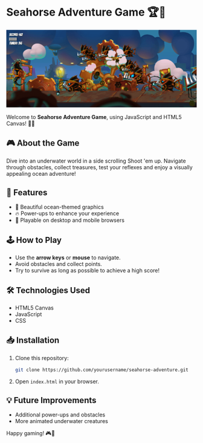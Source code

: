 # Seahorse Adventure Game 🏆🌊

![Seahorse Adventure](Screenshot2025-02-27142544.png)

Welcome to **Seahorse Adventure Game**, using JavaScript and HTML5 Canvas! 🐠🌊

## 🎮 About the Game
Dive into an underwater world in a side scrolling Shoot 'em up. Navigate through obstacles, collect treasures, test your reflexes and enjoy a visually appealing ocean adventure!

## 🚀 Features
- 🎨 Beautiful ocean-themed graphics
- 🔥 Power-ups to enhance your experience
- 📱 Playable on desktop and mobile browsers

## 🕹️ How to Play
- Use the **arrow keys** or **mouse** to navigate.
- Avoid obstacles and collect points.
- Try to survive as long as possible to achieve a high score!

## 🛠️ Technologies Used
- HTML5 Canvas
- JavaScript
- CSS

## 📥 Installation
1. Clone this repository:
   ```sh
   git clone https://github.com/yourusername/seahorse-adventure.git
   ```
2. Open `index.html` in your browser.

## 💡 Future Improvements
- Additional power-ups and obstacles
- More animated underwater creatures

Happy gaming! 🎮🐠

